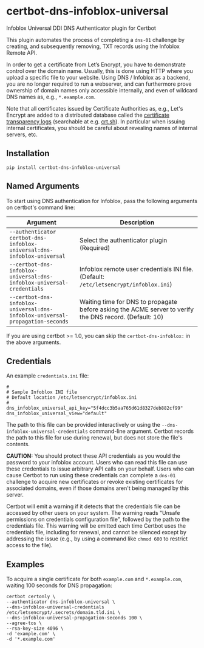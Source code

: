 certbot-dns-infoblox-universal
====================

Infoblox Universal DDI DNS Authenticator plugin for Certbot

This plugin automates the process of completing a ``dns-01`` challenge by
creating, and subsequently removing, TXT records using the Infoblox Remote API.

In order to get a certificate from Let’s Encrypt, you have to demonstrate control over the domain name. Usually, this is done using HTTP where you upload a specific file to your website. Using DNS / Infoblox as a backend, you are no longer required to run a webserver, and can furthermore prove ownership of domain names only accessible internally, and even of wildcard DNS names as, e.g., `*.example.com`.

Note that all certificates issued by Certificate Authorities as, e.g., Let's Encrypt are added to a distributed database called the [certificate transparency logs](https://certificate.transparency.dev/) (searchable at e.g. [crt.sh](https://crt.sh/)). In particular when issuing internal certificates, you should be careful about revealing names of internal servers, etc.


Installation
------------
```
pip install certbot-dns-infoblox-universal
```

Named Arguments
---------------

To start using DNS authentication for Infoblox, pass the following arguments on
certbot's command line:

| Argument                                                                        | Description                                                                                             |
|---------------------------------------------------------------------------------|---------------------------------------------------------------------------------------------------------|
| ``--authenticator certbot-dns-infoblox-universal:dns-infoblox-universal``       | Select the authenticator plugin (Required)                                                              |
| ``--certbot-dns-infoblox-universal:dns-infoblox-universal-credentials``         | Infoblox remote user credentials INI file. (Default: ``/etc/letsencrypt/infoblox.ini``)                 |
| ``--certbot-dns-infoblox-universal:dns-infoblox-universal-propagation-seconds`` | Waiting time for DNS to propagate before asking the ACME server to verify the DNS record. (Default: 10) |

If you are using certbot >= 1.0, you can skip the `certbot-dns-infoblox:`
in the above arguments.


Credentials
-----------
An example ``credentials.ini`` file:

    #
    # Sample Infoblox INI file
    # Default location /etc/letsencrypt/infoblox.ini
    #
    dns_infoblox_universal_api_key="5f4dcc3b5aa765d61d8327deb882cf99"
    dns_infoblox_universal_view="default"

The path to this file can be provided interactively or using the
``--dns-infoblox-universal-credentials`` command-line argument. Certbot
records the path to this file for use during renewal, but does not store the
file's contents.

**CAUTION:** You should protect these API credentials as you would the
password to your infoblox account. Users who can read this file can use these
credentials to issue arbitrary API calls on your behalf. Users who can cause
Certbot to run using these credentials can complete a ``dns-01`` challenge to
acquire new certificates or revoke existing certificates for associated
domains, even if those domains aren't being managed by this server.

Certbot will emit a warning if it detects that the credentials file can be
accessed by other users on your system. The warning reads "Unsafe permissions
on credentials configuration file", followed by the path to the credentials
file. This warning will be emitted each time Certbot uses the credentials file,
including for renewal, and cannot be silenced except by addressing the issue
(e.g., by using a command like ``chmod 600`` to restrict access to the file).


Examples
--------
To acquire a single certificate for both ``example.com`` and
``*.example.com``, waiting 100 seconds for DNS propagation:

    certbot certonly \
    --authenticator dns-infoblox-universal \
    --dns-infoblox-universal-credentials /etc/letsencrypt/.secrets/domain.tld.ini \
    --dns-infoblox-universal-propagation-seconds 100 \
    --agree-tos \
    --rsa-key-size 4096 \
    -d 'example.com' \
    -d '*.example.com'